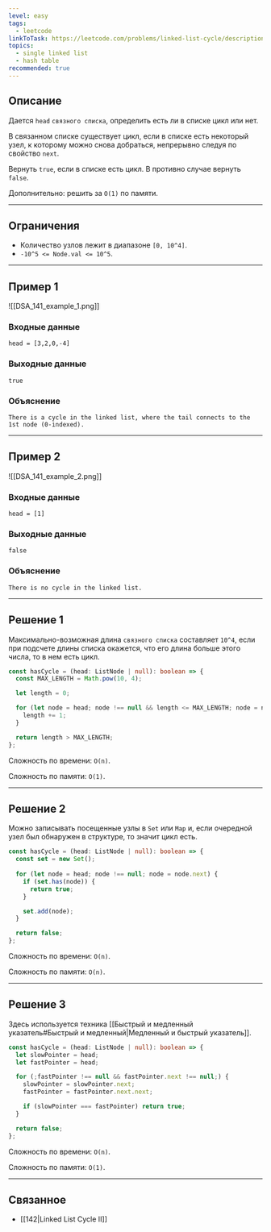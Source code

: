 ```yaml
---
level: easy
tags:
  - leetcode
linkToTask: https://leetcode.com/problems/linked-list-cycle/description/
topics:
  - single linked list
  - hash table
recommended: true
---
```

## Описание

Дается `head` `связного списка`, определить есть ли в списке цикл или нет.

В связанном списке существует цикл, если в списке есть некоторый узел, к которому можно снова добраться, непрерывно следуя по свойство `next`.

Вернуть `true`, если в списке есть цикл. В противно случае вернуть `false`.

Дополнительно: решить за `O(1)` по памяти.

---
## Ограничения

- Количество узлов лежит в диапазоне `[0, 10^4]`.
- `-10^5 <= Node.val <= 10^5`.

---
## Пример 1

![[DSA_141_example_1.png]]
### Входные данные

```
head = [3,2,0,-4]
```
### Выходные данные

```
true
```
### Объяснение

```
There is a cycle in the linked list, where the tail connects to the 1st node (0-indexed).
```

---
## Пример 2

![[DSA_141_example_2.png]]
### Входные данные

```
head = [1]
```
### Выходные данные

```
false
```
### Объяснение

```
There is no cycle in the linked list.
```

---
## Решение 1

Максимально-возможная длина `связного списка` составляет `10^4`, если при подсчете длины списка окажется, что его длина больше этого числа, то в нем есть цикл. 

```typescript
const hasCycle = (head: ListNode | null): boolean => {
  const MAX_LENGTH = Math.pow(10, 4);

  let length = 0;

  for (let node = head; node !== null && length <= MAX_LENGTH; node = node.next) {
    length += 1;
  }

  return length > MAX_LENGTH;
};
```

Сложность по времени: `O(n)`.

Сложность по памяти: `O(1)`.

---
## Решение 2

Можно записывать посещенные узлы в `Set` или `Map` и, если очередной узел был обнаружен в структуре, то значит цикл есть.

```typescript
const hasCycle = (head: ListNode | null): boolean => {
  const set = new Set();
  
  for (let node = head; node !== null; node = node.next) {
    if (set.has(node)) {
      return true;
    }

    set.add(node);
  }

  return false;
};
```

Сложность по времени: `O(n)`.

Сложность по памяти: `O(n)`.

---
## Решение 3

Здесь используется техника [[Быстрый и медленный указатель#Быстрый и медленный|Медленный и быстрый указатель]].

```typescript
const hasCycle = (head: ListNode | null): boolean => {
  let slowPointer = head;
  let fastPointer = head;

  for (;fastPointer !== null && fastPointer.next !== null;) {
    slowPointer = slowPointer.next;
    fastPointer = fastPointer.next.next;

    if (slowPointer === fastPointer) return true;
  }

  return false;
};
```

Сложность по времени: `O(n)`.

Сложность по памяти: `O(1)`.

---
## Связанное

- [[142|Linked List Cycle II]]
